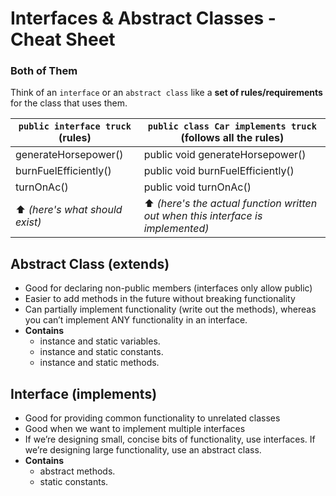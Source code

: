 # Interfaces & Abstract Classes - Cheat Sheet

### Both of Them
Think of an `interface` or an `abstract class` like a **set of rules/requirements** for the class that uses them.

`public interface truck` (rules) | `public class Car implements truck` (follows all the rules)
---|---
generateHorsepower() | public void generateHorsepower()
burnFuelEfficiently() | public void burnFuelEfficiently()
turnOnAc() | public void turnOnAc()
⬆ _(here's what should exist️)_ |⬆ _(here's the actual function written out when this interface is implemented)_

## Abstract Class (extends)

- Good for declaring non-public members (interfaces only allow public)
- Easier to add methods in the future without breaking functionality
- Can partially implement functionality (write out the methods), whereas you can’t implement ANY functionality in an interface. 
- **Contains**
  - instance and static variables.
  - instance and static constants.
  - instance and static methods.

## Interface (implements)

- Good for providing common functionality to unrelated classes
- Good when we want to implement multiple interfaces
- If we’re designing small, concise bits of functionality, use interfaces. If we’re designing large functionality, use an abstract class.
- **Contains**
  - abstract methods.
  - static constants.